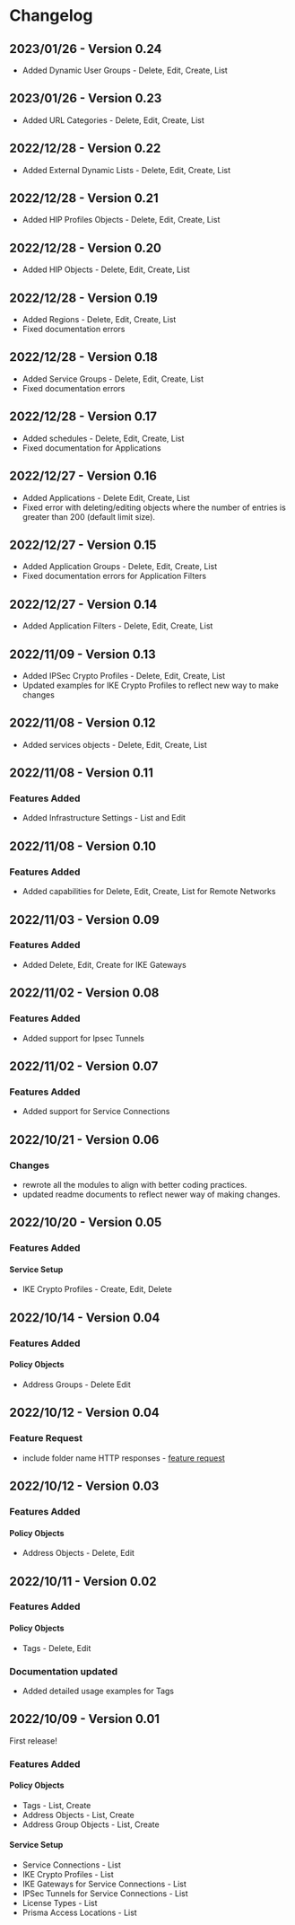# Changelog

## 2023/01/26 - Version 0.24
* Added Dynamic User Groups - Delete, Edit, Create, List

## 2023/01/26 - Version 0.23
* Added URL Categories - Delete, Edit, Create, List

## 2022/12/28 - Version 0.22
* Added External Dynamic Lists - Delete, Edit, Create, List

## 2022/12/28 - Version 0.21
* Added HIP Profiles Objects - Delete, Edit, Create, List

## 2022/12/28 - Version 0.20
* Added HIP Objects - Delete, Edit, Create, List

## 2022/12/28 - Version 0.19
* Added Regions - Delete, Edit, Create, List
* Fixed documentation errors

## 2022/12/28 - Version 0.18
* Added Service Groups - Delete, Edit, Create, List
* Fixed documentation errors

## 2022/12/28 - Version 0.17
* Added schedules - Delete, Edit, Create, List
* Fixed documentation for Applications

## 2022/12/27 - Version 0.16
* Added Applications - Delete Edit, Create, List
* Fixed error with deleting/editing objects where the number of entries is greater than 200 (default limit size).

## 2022/12/27 - Version 0.15
* Added Application Groups - Delete, Edit, Create, List
* Fixed documentation errors for Application Filters

## 2022/12/27 - Version 0.14
* Added Application Filters - Delete, Edit, Create, List

## 2022/11/09 - Version 0.13
* Added IPSec Crypto Profiles - Delete, Edit, Create, List
* Updated examples for IKE Crypto Profiles to reflect new way to make changes

## 2022/11/08 - Version 0.12
* Added services objects - Delete, Edit, Create, List

## 2022/11/08 - Version 0.11
### Features Added
* Added Infrastructure Settings - List and Edit

## 2022/11/08 - Version 0.10
### Features Added
* Added capabilities for Delete, Edit, Create, List for Remote Networks

## 2022/11/03 - Version 0.09
### Features Added
* Added Delete, Edit, Create for IKE Gateways

## 2022/11/02 - Version 0.08
### Features Added
* Added support for Ipsec Tunnels

## 2022/11/02 - Version 0.07
### Features Added
* Added support for Service Connections

## 2022/10/21 - Version 0.06
### Changes
* rewrote all the modules to align with better coding practices.
* updated readme documents to reflect newer way of making changes.

## 2022/10/20 - Version 0.05
### Features Added
#### Service Setup
* IKE Crypto Profiles - Create, Edit, Delete

## 2022/10/14 - Version 0.04
### Features Added
#### Policy Objects
* Address Groups - Delete Edit

## 2022/10/12 - Version 0.04
### Feature Request
* include folder name HTTP responses - [feature request](https://github.com/PaloAltoNetworks/PrismaSASECloudManaged-Python/issues/4)

## 2022/10/12 - Version 0.03
### Features Added
#### Policy Objects
* Address Objects - Delete, Edit

## 2022/10/11 - Version 0.02
### Features Added
#### Policy Objects
* Tags - Delete, Edit

### Documentation updated
* Added detailed usage examples for Tags

## 2022/10/09 - Version 0.01
First release!

### Features Added
#### Policy Objects
* Tags - List, Create
* Address Objects - List, Create
* Address Group Objects - List, Create

#### Service Setup
* Service Connections - List
* IKE Crypto Profiles - List
* IKE Gateways for Service Connections - List
* IPSec Tunnels for Service Connections - List
* License Types - List
* Prisma Access Locations - List
